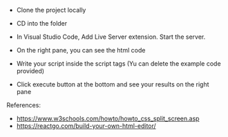 
* Clone the project locally

* CD into the folder

* In Visual Studio Code, Add Live Server extension. Start the server.

* On the right pane, you can see the html code

* Write your script inside the script tags (Yu can delete the example code provided)

* Click execute button at the bottom and see your results on the right pane

References:

* https://www.w3schools.com/howto/howto_css_split_screen.asp
* https://reactgo.com/build-your-own-html-editor/
